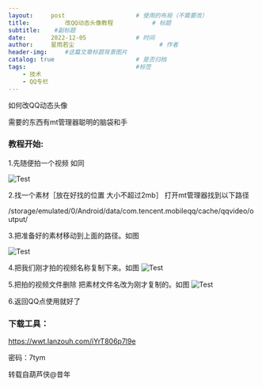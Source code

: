 ```yaml
---
layout:     post   				    # 使用的布局（不需要改）
title:       	改QQ动态头像教程			# 标题 
subtitle:    #副标题
date:       2022-12-05 				# 时间
author:     星雨若尘 						# 作者
header-img:  	#这篇文章标题背景图片
catalog: true 						# 是否归档
tags:								#标签
    - 技术
    - QQ专栏
---
```

如何改QQ动态头像

需要的东西有mt管理器聪明的脑袋和手

### 教程开始:

1.先随便拍一个视频 如同

 ![Test](https://previewengine.zohopublic.com.cn/image/WD/6a2gt8fb84b7a8e3c4da899bef0109afc94e1?width=2046&height=1536)

2.找一个素材［放在好找的位置 大小不超过2mb］ 打开mt管理器找到以下路径

/storage/emulated/0/Android/data/com.tencent.mobileqq/cache/qqvideo/output/

3.把准备好的素材移动到上面的路径。如图

 ![Test](https://previewengine.zohopublic.com.cn/image/WD/6a2gtd95cc3c1ace8408d85285ba3cbbe3044?width=2046&height=1536) 
 
4.把我们刚才拍的视频名称复制下来。如图
 ![Test](https://previewengine.zohopublic.com.cn/image/WD/6a2gt5a980f9ce4d74e67aa854f030e8873e6?width=2046&height=1536) 
 
5.把拍的视频文件删除 把素材文件名改为刚才复制的。如图
 ![Test](https://previewengine.zohopublic.com.cn/image/WD/6a2gta0409ec276084d71846b1c376c8e23cb?width=2046&height=1536) 
 
6.返回QQ点使用就好了

### 下载工具： 

https://wwt.lanzouh.com/iYrT806p7l9e

密码：7tym


转载自葫芦侠@昔年
